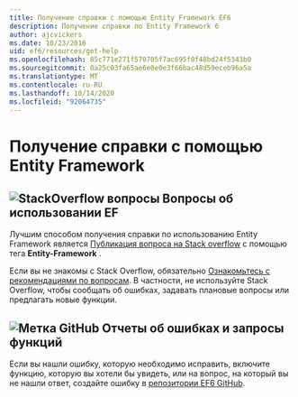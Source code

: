 ```yaml
---
title: Получение справки с помощью Entity Framework EF6
description: Получение справки по Entity Framework 6
author: ajcvickers
ms.date: 10/23/2016
uid: ef6/resources/get-help
ms.openlocfilehash: 85c771e271f570705f7ac695f0f48bd24f5343b0
ms.sourcegitcommit: 0a25c03fa65ae6e0e0e3f66bac48d59eceb96a5a
ms.translationtype: MT
ms.contentlocale: ru-RU
ms.lasthandoff: 10/14/2020
ms.locfileid: "92064735"
---
```

# <a name="get-help-using-entity-framework"></a>Получение справки с помощью Entity Framework
## <a name="stackoverflow-questions-questions-about-using-ef"></a>![StackOverflow вопросы](~/ef6/media/stackoverflow.png) Вопросы об использовании EF  

Лучшим способом получения справки по использованию Entity Framework является [Публикация вопроса на Stack overflow](https://stackoverflow.com/questions/ask) с помощью тега **Entity-Framework** .  

Если вы не знакомы с Stack Overflow, обязательно [Ознакомьтесь с рекомендациями по вопросам](https://stackoverflow.com/help/asking). В частности, не используйте Stack Overflow, чтобы сообщать об ошибках, задавать плановые вопросы или предлагать новые функции.  

## <a name="github-mark-bug-reports-and-feature-requests"></a>![Метка GitHub](~/ef6/media/github-mark-32px.png) Отчеты об ошибках и запросы функций  

Если вы нашли ошибку, которую необходимо исправить, включите функцию, которую вы хотели бы увидеть, или на вопрос, на который вы не нашли ответ, создайте ошибку в [репозитории EF6 GitHub](https://github.com/aspnet/EntityFramework6/issues).
